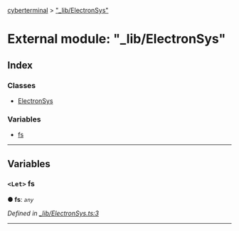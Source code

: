 [cyberterminal](../README.md) > ["_lib/ElectronSys"](../modules/__lib_electronsys_.md)

# External module: "_lib/ElectronSys"

## Index

### Classes

* [ElectronSys](../classes/__lib_electronsys_.electronsys.md)

### Variables

* [fs](__lib_electronsys_.md#fs)

---

## Variables

<a id="fs"></a>

### `<Let>` fs

**● fs**: *`any`*

*Defined in [_lib/ElectronSys.ts:3](https://github.com/FantasyInternet/cyberterminal/blob/HEAD/src/script/_lib/ElectronSys.ts#L3)*

___

